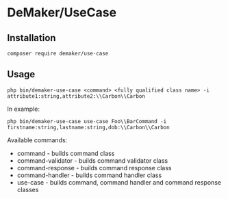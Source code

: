 # DeMaker/UseCase

## Installation
```
composer require demaker/use-case
```

## Usage
```
php bin/demaker-use-case <command> <fully qualified class name> -i attribute1:string,attribute2:\\Carbon\\Carbon
```

In example:

```
php bin/demaker-use-case use-case Foo\\BarCommand -i firstname:string,lastname:string,dob:\\Carbon\\Carbon
```

Available commands:

* command - builds command class
* command-validator - builds command validator class
* command-response - builds command response class
* command-handler - builds command handler class
* use-case - builds command, command handler and command response classes
